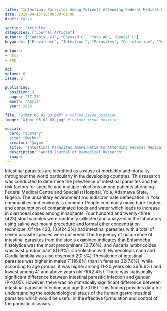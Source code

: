 ```yaml
---
title: "Intestinal Parasites Among Patients Attending Federal Medical Centre and Specialist Hospital Yola Adamawa State Nigeria"
date: 2019-04-15T10:00:00+01:00
draft: false

section: "Articles"
categories: ["Journal Article"]
authors: ["Kadabiyu GJ", "Chessed G", "Yako AB", "Daniel L"]
keywords: ["Prevalence", "Intestinal", "Parasites", "Co-infection", "Yola"]

outputs: 
- html
- amp

doi:
volume: 6
issue: 2

publishing:
  position: 3
  pages: "17-25"
  month: "April"
  year: 2019

file: "wjbmr_06_02_03.pdf" # volume_issue_position
image: "wjbmr_06_02_03.jpg" # volume_issue_position

social:
  card: "summary"
  site: "@wjbmr"
  creator: "@wjbmr"
  title: "Intestinal Parasites Among Patients Attending Federal Medical Centre and Specialist Hospital Yola Adamawa State Nigeria"
  description: "World Journal of Biomedical Research"
  image:
---
```

Intestinal parasites are identified as a cause of morbidity and mortality throughout the world particularly in the developing countries. This research was conducted to determine the prevalence of intestinal parasites and the risk factors for specific and multiple infections among patients attending Federal Medical Centre and Specialist Hospital, Yola, Adamawa State, Nigeria. The unsanitary environment and indiscriminate defaecation in Yola communities and environs is common. People commonly move bare-footed; and consumption of contaminated foods and water which leads to
increase in diarrhoeal cases among inhabitants. Four hundred and twenty-three (423) stool samples were randomly collected and analyzed in the laboratory using saline wet mount procedure and formal ether concentration technique. Of the 423, 103(24.3%) had intestinal parasites with a total of seven parasite species were observed. The frequency of occurrence of intestinal parasites from the stools examined indicates that Entamoeba histolytica was the most predominant 32(7.6%), and Ascaris lumbricoides was least predominant 8(1.9%). Co-infection with Hymenolepis nana and Gardia lamblia was also observed 2(0.5%). Prevalence of intestinal parasites was higher in males 71(16.8%)
than in females 32(7.6%); while according to age groups, it was higher among 11-20 years old 36(8.6%) and lowest among 41 and above years old -10(2.4%). There was statistically significant difference between intestinal parasitic infection and gender (P<0.05). However, there was no statistically significant difference between intestinal parasitic infection and age (P>0.05). This finding provides data for understanding the epidemiological status of the human gastrointestinal parasites which would be useful in the effective formulation and control of the parasitic diseases.

